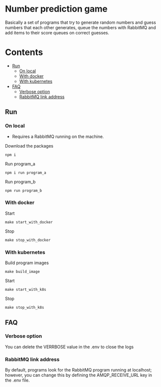 # Number prediction game
Basically a set of programs that try to generate random numbers and guess numbers that each other generates, queue the numbers with RabbitMQ and add items to their score queues on correct guesses.

# Contents
  - [Run](#-run)
    - [On local](#-on-local)
    - [With docker](#-with-docker)
    - [With kubernetes](#-with-kubernetes)
  - [FAQ](#-faq)
    - [Verbose option](#-verbose-option)
    - [RabbitMQ link address](#-rabbitmq-link-address)
## <a name="run"></a> Run

### <a name="run-on-local"></a> On local

- Requires a RabbitMQ running on the machine.

Download the packages
```
npm i
```

Run program_a
```
npm i run program_a
```

Run program_b
```
npm run program_b
```

### <a name="run-with-docker"></a> With docker

Start
```
make start_with_docker
```

Stop
```
make stop_with_docker
```

### <a name="run-with-kubernetes"></a> With kubernetes

Build program images
```
make build_image
```

Start
```
make start_with_k8s
```

Stop
```
make stop_with_k8s
```

## <a name="faq"></a> FAQ

### <a name="faq-verbose-option"></a> Verbose option
You can delete the VERRBOSE value in the .env to close the logs

### <a name="faq-rabbitmq-link-address"></a> RabbitMQ link address
By default, programs look for the RabbitMQ program running at localhost; however, you can change this by defining the AMQP_RECEIVE_URL key in the .env file.